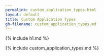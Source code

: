 ```yaml
---
permalink: custom_application_types.html
layout: default
title: Custom Application Types
gh-filename: custom_application_types.md
---
```

{% include h1.md %}

{% include custom_application_types.md %}
